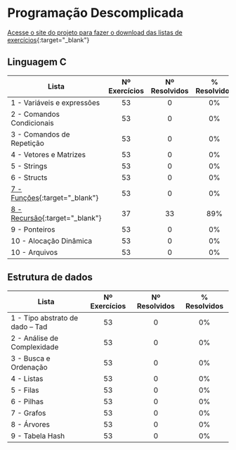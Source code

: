 # Programação Descomplicada

[Acesse o site do projeto para fazer o download das listas de exercícios](https://programacaodescomplicada.wordpress.com/complementar/){:target="_blank"}

## Linguagem C

| Lista        | Nº Exercícios  | Nº Resolvidos| % Resolvidos
| ------------- | :-----:| :-----: | :-----: |
| 1 - Variáveis e expressões |  53   | 0 |  0% | 
| 2 - Comandos Condicionais |  53   | 0 |  0% |
| 3 - Comandos de Repetição |  53   | 0 |  0% |
| 4 - Vetores e Matrizes |  53   | 0 |  0% |
| 5 - Strings |  53   | 0 |  0% |
| 6 - Structs |  53   | 0 |  0% |
| [7 - Funções](https://github.com/ThiagoInocencio/ProgramacaoDescomplicada/tree/master/Linguagem%20C/Lista%207%20-%20Fun%C3%A7%C3%B5es){:target="_blank"} |  53   | 0 |  0% |
| [8 - Recursão](https://github.com/ThiagoInocencio/ProgramacaoDescomplicada/tree/master/Linguagem%20C/Lista%208%20-%20Recursao){:target="_blank"} | 37 | 33 |89% |
| 9 - Ponteiros |  53   | 0 |  0% |
| 10 - Alocação Dinâmica |  53   | 0 |  0% |
| 10 - Arquivos |  53   | 0 |  0% |

## Estrutura de dados


| Lista        | Nº Exercícios  | Nº Resolvidos| % Resolvidos
| ------------- | :-----:| :-----: | :-----: |
| 1 - Tipo abstrato de dado – Tad |  53   | 0 |  0% | 
| 2 - Análise de Complexidade |  53   | 0 |  0% |
| 3 - Busca e Ordenação |  53   | 0 |  0% |
| 4 - Listas |  53   | 0 |  0% |
| 5 - Filas |  53   | 0 |  0% |
| 6 - Pilhas |  53   | 0 |  0% |
| 7 - Grafos |  53   | 0 |  0% |
| 8 - Árvores |  53   | 0 |  0% |
| 9 - Tabela Hash |  53   | 0 |  0% |


